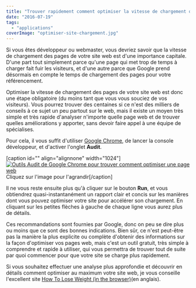 ```yaml
---
title: "Trouver rapidement comment optimiser la vitesse de chargement de votre site"
date: "2016-07-19"
tags:
  - "applications"
coverImage: "optimiser-site-chargement.jpg"
---
```


Si vous êtes développeur ou webmaster, vous devriez savoir que la vitesse de chargement des pages de votre site web est d'une importance capitale. D'une part tout simplement parce qu'une page qui met trop de temps à charger fait fuir les visiteurs, et d'une autre parce que Google prend désormais en compte le temps de chargement des pages pour votre référencement.<!--more-->

Optimiser la vitesse de chargement des pages de votre site web est donc une étape obligatoire (du moins tant que vous vous souciez de vos visiteurs). Vous pourrez trouver des centaines si ce n'est des milliers de conseils à ce sujet un peu partout sur le web, mais il existe un moyen très simple et très rapide d'analyser n'importe quelle page web et de trouver quelles améliorations y apporter, sans devoir faire appel à une équipe de spécialises.

Pour cela, il vous suffit d'utiliser [Google Chrome](https://www.google.com/intl/fr/chrome/browser/), de lancer la console développeur, et d'activer l'onglet **Audit**.

\[caption id="" align="alignnone" width="1024"\][![Outils Audit de Google Chrome pour trouver comment optimiser une page web](images/optimiser-site-chrome-outil-audit.jpg)](https://srwebsites.s3.amazonaws.com/smartrock/postimg/optimiser-site-chrome-outil-audit.jpg) Cliquez sur l'image pour l'agrandir\[/caption\]

Il ne vous reste ensuite plus qu'à cliquer sur le bouton **Run**, et vous obtiendrez quasi-instantanément un rapport clair et concis sur les manières dont vous pouvez optimiser votre site pour accélérer son chargement. En cliquant sur les petites flèches à gauche de chaque ligne vous aurez plus de détails.

Ces recommandations sont fournies par Google, donc on peu se dire plus ou moins que ce sont des bonnes indications. Bien sûr, ce n'est peut-être pas la manière la plus explicite ou complète d'obtenir des informations sur la façon d'optimiser vos pages web, mais c'est un outil gratuit, très simple à comprendre et rapide à utiliser, qui vous permettra de trouver tout de suite par quoi commencer pour que votre site se charge plus rapidement.

Si vous souhaitez effectuer une analyse plus approfondie et découvrir en détails comment optimiser au maximum votre site web, je vous conseille l'excellent site [How To Lose Weight (in the browser)](http://browserdiet.com/)(en anglais).
